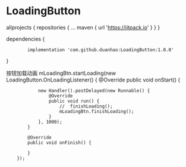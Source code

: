 # LoadingButton
allprojects {
	repositories {
			...
			maven { url 'https://jitpack.io' }
		}
	}	
	
 dependencies {
 
	        implementation 'com.github.duanhao:LoadingButton:1.0.0'

}

按钮加载动画
 mLoadingBtn.startLoading(new LoadingButton.OnLoadingListener() {
            @Override
            public void onStart() {

                new Handler().postDelayed(new Runnable() {
                    @Override
                    public void run() {
                        //  finishLoading();
                        mLoadingBtn.finishLoading();
                    }
                }, 1000);
            }

            @Override
            public void onFinish() {

            }
        });
